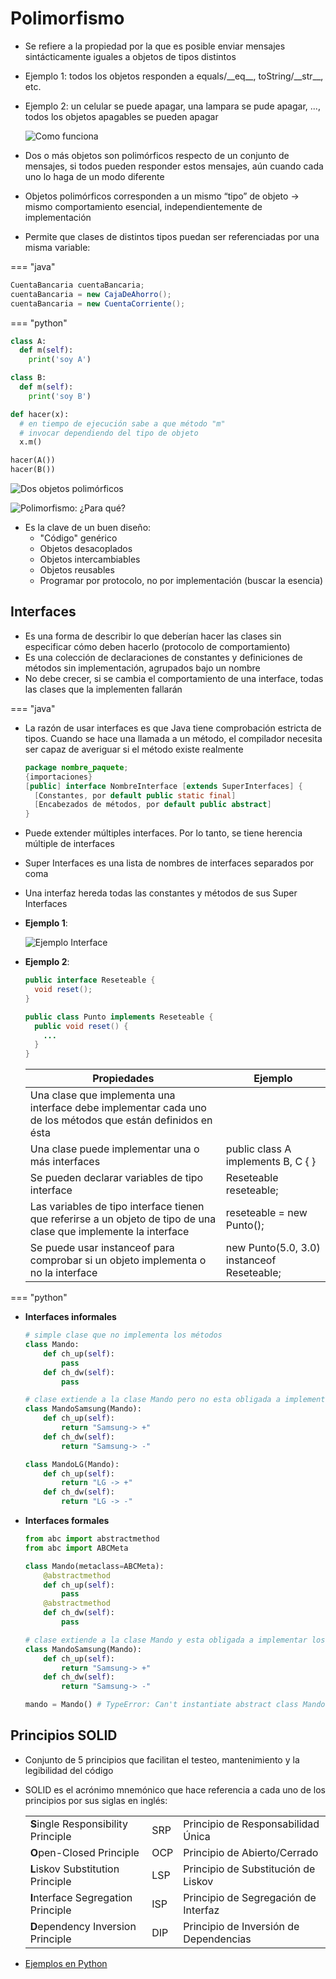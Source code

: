 # Polimorfismo

* Se refiere a la propiedad por la que es posible enviar mensajes sintácticamente iguales a objetos de tipos distintos
* Ejemplo 1: todos los objetos responden a equals/\_\_eq\_\_, toString/\_\_str\_\_, etc.
* Ejemplo 2: un celular se puede apagar, una lampara se pude apagar, ..., todos los objetos apagables se pueden apagar

  ![Como funciona](img/polimorfismo1.png)

* Dos o más objetos son polimórficos respecto de un conjunto de mensajes, si todos pueden responder estos mensajes, aún cuando cada uno lo haga de un modo diferente
* Objetos polimórficos corresponden a un mismo “tipo” de objeto -> mismo comportamiento esencial, independientemente de implementación
* Permite que clases de distintos tipos puedan ser referenciadas por una misma variable:

=== "java"

```java
CuentaBancaria cuentaBancaria;
cuentaBancaria = new CajaDeAhorro();
cuentaBancaria = new CuentaCorriente();
```

=== "python"

```py
class A:
  def m(self):
    print('soy A')

class B:
  def m(self):
    print('soy B')

def hacer(x):
  # en tiempo de ejecución sabe a que método "m" 
  # invocar dependiendo del tipo de objeto
  x.m()       

hacer(A())
hacer(B())
```

![Dos objetos polimórficos](img/polimorfismo2.png)

![Polimorfismo: ¿Para qué?](img/polimorfismo3.png)

* Es la clave de un buen diseño:
  * "Código" genérico
  * Objetos desacoplados
  * Objetos intercambiables
  * Objetos reusables
  * Programar por protocolo, no por implementación (buscar la esencia)

## Interfaces

* Es una forma de describir lo que deberían hacer las clases sin especificar cómo deben hacerlo (protocolo de comportamiento)
* Es una colección de declaraciones de constantes y definiciones de métodos sin implementación, agrupados bajo un nombre
* No debe crecer, si se cambia el comportamiento de una interface, todas las clases que la implementen fallarán

=== "java"

* La razón de usar interfaces es que Java tiene comprobación estricta de tipos. Cuando se hace una llamada a un método, el compilador necesita ser capaz de averiguar si el método existe realmente

  ```java
  package nombre_paquete;
  {importaciones}
  [public] interface NombreInterface [extends SuperInterfaces] {
    [Constantes, por default public static final]
    [Encabezados de métodos, por default public abstract]
  }
  ```

* Puede extender múltiples interfaces. Por lo tanto, se tiene herencia múltiple de interfaces
* Super Interfaces es una lista de nombres de interfaces separados por coma
* Una interfaz hereda todas las constantes y métodos de sus Super Interfaces

* **Ejemplo 1**:

  ![Ejemplo Interface](img/interface-ejemplo.jpg)

* **Ejemplo 2**:

  ```java
  public interface Reseteable {
    void reset();
  }
  ```

  ```java
  public class Punto implements Reseteable {
    public void reset() {
      ...
    }
  }
  ```

  | Propiedades | Ejemplo |
  | -- | -- |
  | Una clase que implementa una interface debe implementar cada uno de los métodos que están definidos en ésta ||
  | Una clase puede implementar una o más interfaces | public class A implements B, C { } |
  | Se pueden declarar variables de tipo interface | Reseteable reseteable; |
  | Las variables de tipo interface tienen que referirse a un objeto de tipo de una clase que implemente la interface | reseteable = new Punto(); |
  | Se puede usar instanceof para comprobar si un objeto implementa o no la interface | new Punto(5.0, 3.0) instanceof Reseteable; |

=== "python"

* **Interfaces informales**

  ```py
  # simple clase que no implementa los métodos
  class Mando:
      def ch_up(self):
          pass
      def ch_dw(self):
          pass

  # clase extiende a la clase Mando pero no esta obligada a implementar los métodos
  class MandoSamsung(Mando):
      def ch_up(self):
          return "Samsung-> +"
      def ch_dw(self):
          return "Samsung-> -"

  class MandoLG(Mando):
      def ch_up(self):
          return "LG -> +"
      def ch_dw(self):
          return "LG -> -"
  ```

* **Interfaces formales**

  ```py
  from abc import abstractmethod
  from abc import ABCMeta

  class Mando(metaclass=ABCMeta):
      @abstractmethod
      def ch_up(self):
          pass
      @abstractmethod
      def ch_dw(self):
          pass

  # clase extiende a la clase Mando y esta obligada a implementar los métodos
  class MandoSamsung(Mando):
      def ch_up(self):
          return "Samsung-> +"
      def ch_dw(self):
          return "Samsung-> -"

  mando = Mando() # TypeError: Can't instantiate abstract class Mando with abstract methods...
  ```

## Principios SOLID

* Conjunto de 5 principios que facilitan el testeo, mantenimiento y la legibilidad del código
* SOLID es el acrónimo mnemónico que hace referencia a cada uno de los principios por sus siglas en inglés:

  ||||
  | -- | -- | -- |
  | **S**ingle Responsibility Principle | SRP | Principio de Responsabilidad Única     |
  | **O**pen-Closed Principle           | OCP | Principio de Abierto/Cerrado           |
  | **L**iskov Substitution Principle   | LSP | Principio de Substitución de Liskov    |
  | **I**nterface Segregation Principle | ISP | Principio de Segregación de Interfaz   |
  | **D**ependency Inversion Principle  | DIP | Principio de Inversión de Dependencias |

* [Ejemplos en Python](https://blog.damavis.com/los-principios-solid-ilustrados-en-ejemplos-sencillos-de-python/)
